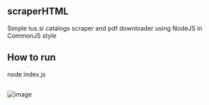 ## scraperHTML
Simple tus.si catalogs scraper and pdf downloader using NodeJS in CommonJS style    
## How to run    
node index.js    
##
![image](https://github.com/user-attachments/assets/b8d4f70e-a284-4b5b-a386-28a8caeb890c)
